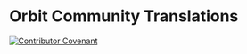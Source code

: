 # Orbit Community Translations

[![Contributor Covenant](https://img.shields.io/badge/Contributor%20Covenant-2.0-4baaaa.svg)](.github/CODE_OF_CONDUCT.md)